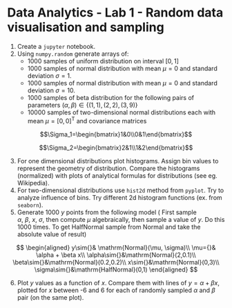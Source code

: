 # Data Analytics -  Lab 1 - Random data visualisation and sampling

1. Create a ```jupyter``` notebook.
2. Using ```numpy.random``` generate arrays of:
   - 1000 samples of uniform distribution on interval $[0,1]$
   - 1000 samples of normal distribution with mean $\mu=0$ and standard deviation $\sigma=1$.
   - 1000 samples of normal distribution with mean $\mu=0$ and standard deviation $\sigma=10$.
   - 1000 samples of beta distribution for the following pairs of parameters $(\alpha,\beta)\in\{(1,1), (2,2),(3,9)\}$
   - 10000 samples of two-dimensional normal distributions each with  mean $\mu=[0,0]^\mathsf{T}$ and covariance matrices
```math
\Sigma_1=\begin{bmatrix}1&0\\0&1\end{bmatrix}
```

```math
\Sigma_2=\begin{bmatrix}2&1\\1&2\end{bmatrix}
```
3. For one dimensional distributions plot histograms. Assign bin values to represent the geometry of distribution. Compare the histograms (normalized) with plots of analytical formulas for distributions (see eg. Wikipedia).
4. For two-dimensional distributions use ```hist2d``` method from ```pyplot```. Try to analyze influence of bins. Try different 2d histogram functions (ex. from ```seaborn```).
5. Generate 1000 $y$ points from the following model (
First sample $\alpha,\ \beta,\ x, \ \sigma$, then compute $\mu$ algebraically, then sample a value of $y$. Do this 1000 times. To get HalfNormal sample from Normal and take the absolute value of result)
```math
    \begin{aligned}
    y\sim{}& \mathrm{Normal}(\mu, \sigma)\\
    \mu={}& \alpha + \beta x\\
    \alpha\sim{}&\mathrm{Normal}(2,0.1)\\
    \beta\sim{}&\mathrm{Normal}(0.2,0.2)\\
    x\sim{}&\mathrm{Normal}(0,3)\\
    \sigma\sim{}&\mathrm{HalfNormal}(0,1)
    \end{aligned} 
``` 

6. Plot $y$ values as a function of $x$. Compare them with lines of $y=\alpha+\beta x$, plotted for $x$ between -6 and 6 for each of randomly sampled $\alpha$ and $\beta$ pair (on the same plot).  
